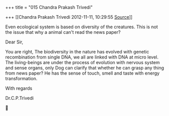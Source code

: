 +++
title = "015 Chandra Prakash Trivedi"

+++
[[Chandra Prakash Trivedi	2012-11-11, 10:29:55 [Source](https://groups.google.com/g/bvparishat/c/DGRVijLzoN0)]]



Even ecological system is based on diversity of the creatures. This is not the issue that why a animal can't read the news paper?  
  

Dear Sir,  
  
You are right, The biodiversity in the nature has evolved with genetic recombination from single DNA, we all are linked with DNA at micro level. The living-beings are under the process of evolution with nervous system and sense organs, only Dog can clarify that whether he can grasp any thing from news paper? He has the sense of touch, smell and taste with energy transformation.  
  
With regards  
  
Dr.C.P.Trivedi



